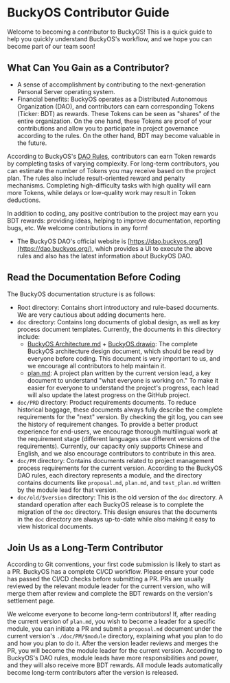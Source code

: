 # BuckyOS Contributor Guide

Welcome to becoming a contributor to BuckyOS! This is a quick guide to help you quickly understand BuckyOS's workflow, and we hope you can become part of our team soon!

## What Can You Gain as a Contributor?

- A sense of accomplishment by contributing to the next-generation Personal Server operating system.
- Financial benefits: BuckyOS operates as a Distributed Autonomous Organization (DAO), and contributors can earn corresponding Tokens (Ticker: BDT) as rewards. These Tokens can be seen as "shares" of the entire organization. On the one hand, these Tokens are proof of your contributions and allow you to participate in project governance according to the rules. On the other hand, BDT may become valuable in the future.

According to BuckyOS's [DAO Rules](./DAO%20Rules.md), contributors can earn Token rewards by completing tasks of varying complexity. For long-term contributors, you can estimate the number of Tokens you may receive based on the project plan. The rules also include result-oriented reward and penalty mechanisms. Completing high-difficulty tasks with high quality will earn more Tokens, while delays or low-quality work may result in Token deductions.

In addition to coding, any positive contribution to the project may earn you BDT rewards: providing ideas, helping to improve documentation, reporting bugs, etc. We welcome contributions in any form!

- The BuckyOS DAO's official website is [https://dao.buckyos.org/](https://dao.buckyos.org/), which provides a UI to execute the above rules and also has the latest information about BuckyOS DAO.

## Read the Documentation Before Coding

The BuckyOS documentation structure is as follows:

- Root directory: Contains short introductory and rule-based documents. We are very cautious about adding documents here.
- `doc` directory: Contains long documents of global design, as well as key process document templates. Currently, the documents in this directory include:
  - [BuckyOS Architecture.md](./doc/BuckyOS%20Architecture.md) + [BuckyOS.drawio](./doc/buckyos.drawio): The complete BuckyOS architecture design document, which should be read by everyone before coding. This document is very important to us, and we encourage all contributors to help maintain it.
  - [plan.md](./doc/plan.md): A project plan written by the current version lead, a key document to understand "what everyone is working on." To make it easier for everyone to understand the project's progress, each lead will also update the latest progress on the GitHub project.
- `doc/PRD` directory: Product requirements documents. To reduce historical baggage, these documents always fully describe the complete requirements for the "next" version. By checking the git log, you can see the history of requirement changes. To provide a better product experience for end-users, we encourage thorough multilingual work at the requirement stage (different languages use different versions of the requirements). Currently, our capacity only supports Chinese and English, and we also encourage contributors to contribute in this area.
- `doc/PM` directory: Contains documents related to project management process requirements for the current version. According to the BuckyOS DAO rules, each directory represents a module, and the directory contains documents like `proposal.md`, `plan.md`, and `test_plan.md` written by the module lead for that version.
- `doc/old/$version` directory: This is the old version of the `doc` directory. A standard operation after each BuckyOS release is to complete the migration of the `doc` directory. This design ensures that the documents in the `doc` directory are always up-to-date while also making it easy to view historical documents.

## Join Us as a Long-Term Contributor

According to Git conventions, your first code submission is likely to start as a PR. BuckyOS has a complete CI/CD workflow. Please ensure your code has passed the CI/CD checks before submitting a PR. PRs are usually reviewed by the relevant module leader for the current version, who will merge them after review and complete the BDT rewards on the version's settlement page.

We welcome everyone to become long-term contributors! If, after reading the current version of `plan.md`, you wish to become a leader for a specific module, you can initiate a PR and submit a `proposal.md` document under the current version's `./doc/PM/$module` directory, explaining what you plan to do and how you plan to do it. After the version leader reviews and merges the PR, you will become the module leader for the current version. According to BuckyOS's DAO rules, module leads have more responsibilities and power, and they will also receive more BDT rewards. All module leads automatically become long-term contributors after the version is released.

